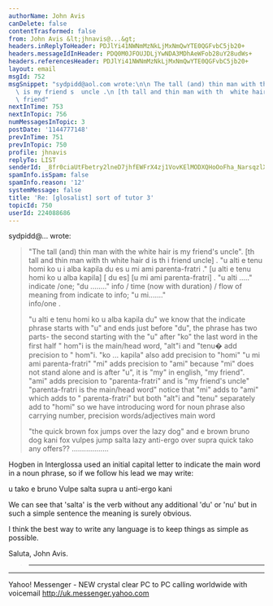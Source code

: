 ```yaml
---
authorName: John Avis
canDelete: false
contentTrasformed: false
from: John Avis &lt;jhnavis@...&gt;
headers.inReplyToHeader: PDJlYi41NWNmMzNkLjMxNmQwYTE0QGFvbC5jb20+
headers.messageIdInHeader: PDQ0M0JFOUJDLjYwNDA3MDhAeWFob28uY28udWs+
headers.referencesHeader: PDJlYi41NWNmMzNkLjMxNmQwYTE0QGFvbC5jb20+
layout: email
msgId: 752
msgSnippet: "sydpidd@aol.com wrote:\n\n The tall (and) thin man with the  white hair\
  \ is my friend s  uncle .\n [th tall and thin man with th  white hair d is th i\
  \ friend"
nextInTime: 753
nextInTopic: 756
numMessagesInTopic: 3
postDate: '1144777148'
prevInTime: 751
prevInTopic: 750
profile: jhnavis
replyTo: LIST
senderId: _8fr0ciaUtFbetry2lneD7jhfEWFrX4zj1VovKElMODXQHoOoFha_NarsqzlX0ow1hca-TPKOVAIS7RWZHlStXI7wMtCHg
spamInfo.isSpam: false
spamInfo.reason: '12'
systemMessage: false
title: 'Re: [glosalist] sort of tutor 3'
topicId: 750
userId: 224088686
---
```


sydpidd@... wrote:

> "The tall (and) thin man with the  white hair is my friend's  uncle".
> [th tall and thin man with th  white hair d is th i friend  uncle] .
> "u alti e tenu homi ko u i alba kapila du es u mi ami  parenta-fratri ."
> [u alti e tenu homi ko u  alba kapila] [ du es] [u mi  ami 
> parenta-fratri] .
> "u alti ....." indicate  /one;      "du ........" info / time (now with 
> duration) / flow of meaning from indicate to info;   "u mi......."  
> info/one  .
>
> "u alti e tenu homi ko u alba kapila du"
> we  know that the indicate phrase starts with "u" and ends just before 
> "du",
> the  phrase has two parts-  the second starting with the "u" after "ko"
> the  last word in the first half " hom"i is the main/head word, "alt"i 
> and
> "tenu� add  precision to " hom"i. "ko ... kapila" also add precision 
> to  "homi"
> "u mi ami parenta-fratri"
> "mi" adds precision to  "ami" because "mi" does not stand alone and is 
> after
> "u", it is "my" in english,  "my friend".
> "ami" adds precision to  "parenta-fratri" and is "my  friend's uncle"  
> "parenta-fratri is the main/head word"
> notice  that "mi" adds to "ami" which adds to " parenta-fratri"
> but both "alt"i and  "tenu" separately add to "homi"
> so we have
> introducing word for noun  phrase also carrying number, precision
> words/adjectives main word 
>
> "the quick brown fox jumps over the lazy dog"
> and e
> brown bruno 
> dog kani
> fox vulpes
> jump salta
> lazy anti-ergo
> over  supra
> quick tako
> any offers?? ..................
>


Hogben in Interglossa used an initial capital letter
to indicate the main word in a noun phrase, so if we
follow his lead we may write:

u tako e bruno Vulpe salta supra u anti-ergo kani

We can see that 'salta' is the verb without any additional 'du' or 'nu'
but in such a simple sentence the meaning is surely obvious.

I think the best way to write any language is to keep things as simple 
as possible.

Saluta,
 John Avis.

>
>
>
>
> ------------------------------------------------------------------------
>


	
	
		
___________________________________________________________ 
Yahoo! Messenger - NEW crystal clear PC to PC calling worldwide with voicemail http://uk.messenger.yahoo.com

